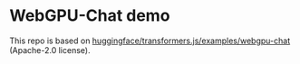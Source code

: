 # WebGPU-Chat demo

This repo is based on [huggingface/transformers.js/examples/webgpu-chat](https://github.com/huggingface/transformers.js/tree/main/examples/webgpu-chat) (Apache-2.0 license).

